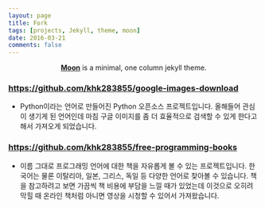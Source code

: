 ```yaml
---
layout: page
title: Fork
tags: [projects, Jekyll, theme, moon]
date: 2016-03-21
comments: false
---
```

    
<center><a href="http://taylantatli.github.io/Moon"><b>Moon</b></a> is a minimal, one column jekyll theme.</center>

### https://github.com/khk283855/google-images-download

*  Python이라는 언어로 만들어진 Python 오픈소스 프로젝트입니다. 올해들어 관심이 생기게 된 언어인데 마침 구글 이미지를 좀 더 효율적으로 검색할 수 있게 한다고 해서 가져오게 되었습니다.


### https://github.com/khk283855/free-programming-books

* 이름 그대로 프로그래밍 언어에 대한 책을 자유롭게 볼 수 있는 프로젝트입니다. 한국어는 물론 이탈리아, 일본, 그리스, 독일 등 다양한 언어로 찾아볼 수 있습니다. 책을 참고하려고 보면 가끔씩 책 비용에 부담을 느낄 때가 있었는데 이것으로 오히려 막힐 때 온라인 책처럼 아니면 영상을 시청할 수 있어서 가져왔습니다.
